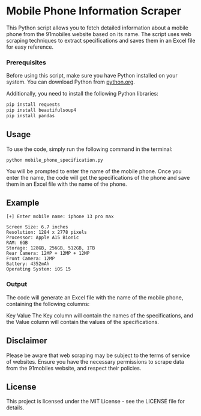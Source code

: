 # Mobile Phone Information Scraper

This Python script allows you to fetch detailed information about a mobile phone from the 91mobiles website based on its name. The script uses web scraping techniques to extract specifications and saves them in an Excel file for easy reference.

### Prerequisites

Before using this script, make sure you have Python installed on your system. You can download Python from [python.org](https://www.python.org/downloads/).

Additionally, you need to install the following Python libraries:

```bash
pip install requests
pip install beautifulsoup4
pip install pandas
```
## Usage
To use the code, simply run the following command in the terminal:
```
python mobile_phone_specification.py
```
You will be prompted to enter the name of the mobile phone. Once you enter the name, the code will get the specifications of the phone and save them in an Excel file with the name of the phone.

## Example
```
[+] Enter mobile name: iphone 13 pro max

Screen Size: 6.7 inches
Resolution: 1284 x 2778 pixels
Processor: Apple A15 Bionic
RAM: 6GB
Storage: 128GB, 256GB, 512GB, 1TB
Rear Camera: 12MP + 12MP + 12MP
Front Camera: 12MP
Battery: 4352mAh
Operating System: iOS 15
```
### Output
The code will generate an Excel file with the name of the mobile phone, containing the following columns:

Key
Value
The Key column will contain the names of the specifications, and the Value column will contain the values of the specifications.

## Disclaimer
Please be aware that web scraping may be subject to the terms of service of websites. Ensure you have the necessary permissions to scrape data from the 91mobiles website, and respect their policies.

## License
This project is licensed under the MIT License - see the LICENSE file for details.
